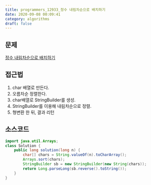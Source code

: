 ```yaml
---
title: programmers_12933_정수 내림차순으로 배치하기
date: 2020-09-08 00:09:41
category: algorithms
draft: false
---
```


## 문제
[정수 내림차순으로 배치하기](https://programmers.co.kr/learn/courses/30/lessons/12933)

## 접근법
1. char 배열로 만든다.
2. 오름차순 정렬한다.
3. char배열로 StringBuilder를 생성.
4. StringBuilder를 이용해 내림차순으로 정렬.
5. 형변환 한 뒤, 결과 리턴

## 소스코드

```java
import java.util.Arrays;
class Solution {
    public long solution(long n) {
        char[] chars = String.valueOf(n).toCharArray();
        Arrays.sort(chars);
        StringBuilder sb = new StringBuilder(new String(chars));
        return Long.parseLong(sb.reverse().toString());
    }
}
```